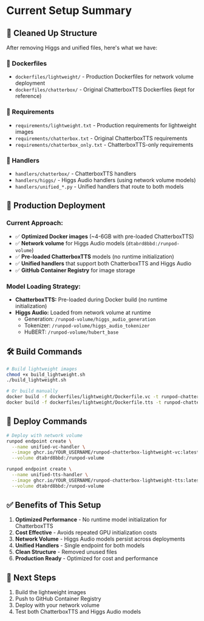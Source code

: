 # Current Setup Summary

## 🎯 Cleaned Up Structure

After removing Higgs and unified files, here's what we have:

### **📁 Dockerfiles**
- `dockerfiles/lightweight/` - Production Dockerfiles for network volume deployment
- `dockerfiles/chatterbox/` - Original ChatterboxTTS Dockerfiles (kept for reference)

### **📁 Requirements**
- `requirements/lightweight.txt` - Production requirements for lightweight images
- `requirements/chatterbox.txt` - Original ChatterboxTTS requirements
- `requirements/chatterbox_only.txt` - ChatterboxTTS-only requirements

### **📁 Handlers**
- `handlers/chatterbox/` - ChatterboxTTS handlers
- `handlers/higgs/` - Higgs Audio handlers (using network volume models)
- `handlers/unified_*.py` - Unified handlers that route to both models

## 🚀 Production Deployment

### **Current Approach:**
- ✅ **Optimized Docker images** (~4-6GB with pre-loaded ChatterboxTTS)
- ✅ **Network volume** for Higgs Audio models (`dtabrd8bbd:/runpod-volume`)
- ✅ **Pre-loaded ChatterboxTTS** models (no runtime initialization)
- ✅ **Unified handlers** that support both ChatterboxTTS and Higgs Audio
- ✅ **GitHub Container Registry** for image storage

### **Model Loading Strategy:**
- **ChatterboxTTS:** Pre-loaded during Docker build (no runtime initialization)
- **Higgs Audio:** Loaded from network volume at runtime
  - Generation: `/runpod-volume/higgs_audio_generation`
  - Tokenizer: `/runpod-volume/higgs_audio_tokenizer`
  - HuBERT: `/runpod-volume/hubert_base`

## 🛠️ Build Commands

```bash
# Build lightweight images
chmod +x build_lightweight.sh
./build_lightweight.sh

# Or build manually
docker build -f dockerfiles/lightweight/Dockerfile.vc -t runpod-chatterbox-lightweight-vc .
docker build -f dockerfiles/lightweight/Dockerfile.tts -t runpod-chatterbox-lightweight-tts .
```

## 🚀 Deploy Commands

```bash
# Deploy with network volume
runpod endpoint create \
  --name unified-vc-handler \
  --image ghcr.io/YOUR_USERNAME/runpod-chatterbox-lightweight-vc:latest \
  --volume dtabrd8bbd:/runpod-volume

runpod endpoint create \
  --name unified-tts-handler \
  --image ghcr.io/YOUR_USERNAME/runpod-chatterbox-lightweight-tts:latest \
  --volume dtabrd8bbd:/runpod-volume
```

## ✅ Benefits of This Setup

1. **Optimized Performance** - No runtime model initialization for ChatterboxTTS
2. **Cost Effective** - Avoids repeated GPU initialization costs
3. **Network Volume** - Higgs Audio models persist across deployments
4. **Unified Handlers** - Single endpoint for both models
5. **Clean Structure** - Removed unused files
6. **Production Ready** - Optimized for cost and performance

## 🎯 Next Steps

1. Build the lightweight images
2. Push to GitHub Container Registry
3. Deploy with your network volume
4. Test both ChatterboxTTS and Higgs Audio models 